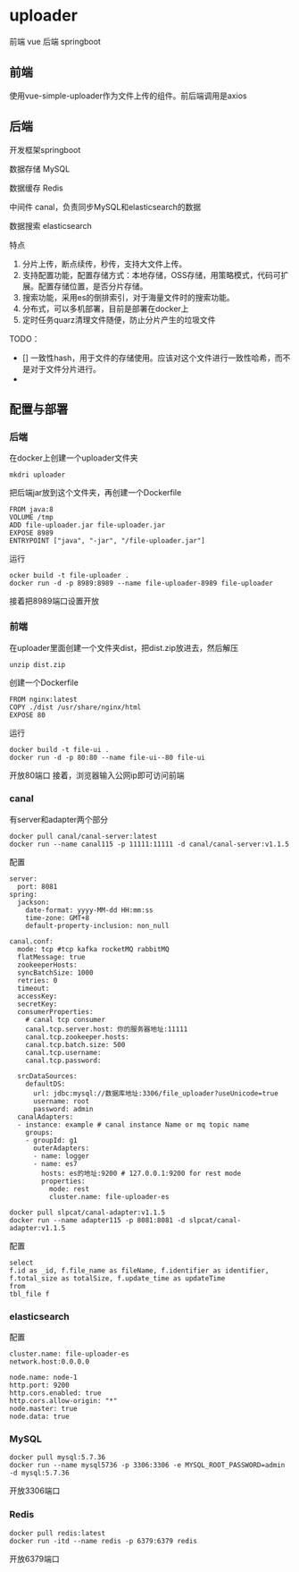 # uploader

前端 vue
后端 springboot

## 前端
使用vue-simple-uploader作为文件上传的组件。前后端调用是axios

## 后端

开发框架springboot

数据存储 MySQL

数据缓存 Redis

中间件 canal，负责同步MySQL和elasticsearch的数据

数据搜索 elasticsearch


特点
1. 分片上传，断点续传，秒传，支持大文件上传。
2. 支持配置功能，配置存储方式：本地存储，OSS存储，用策略模式，代码可扩展。配置存储位置，是否分片存储。
3. 搜索功能，采用es的倒排索引，对于海量文件时的搜索功能。
4. 分布式，可以多机部署，目前是部署在docker上
5. 定时任务quarz清理文件随便，防止分片产生的垃圾文件

TODO：
- [] 一致性hash，用于文件的存储使用。应该对这个文件进行一致性哈希，而不是对于文件分片进行。
- 


## 配置与部署

### 后端
在docker上创建一个uploader文件夹
```
mkdri uploader
```
把后端jar放到这个文件夹，再创建一个Dockerfile
```
FROM java:8
VOLUME /tmp
ADD file-uploader.jar file-uploader.jar
EXPOSE 8989
ENTRYPOINT ["java", "-jar", "/file-uploader.jar"]
```
运行
```
ocker build -t file-uploader .
docker run -d -p 8989:8989 --name file-uploader-8989 file-uploader
```
接着把8989端口设置开放
### 前端
在uploader里面创建一个文件夹dist，把dist.zip放进去，然后解压
```
unzip dist.zip
```
创建一个Dockerfile
```
FROM nginx:latest
COPY ./dist /usr/share/nginx/html
EXPOSE 80
```
运行
```
docker build -t file-ui .
docker run -d -p 80:80 --name file-ui--80 file-ui
```
开放80端口
接着，浏览器输入公网ip即可访问前端

### canal
有server和adapter两个部分
```
docker pull canal/canal-server:latest
docker run --name canal115 -p 11111:11111 -d canal/canal-server:v1.1.5
```
配置
```
server:
  port: 8081
spring:
  jackson:
    date-format: yyyy-MM-dd HH:mm:ss
    time-zone: GMT+8
    default-property-inclusion: non_null

canal.conf:
  mode: tcp #tcp kafka rocketMQ rabbitMQ
  flatMessage: true
  zookeeperHosts:
  syncBatchSize: 1000
  retries: 0
  timeout:
  accessKey:
  secretKey:
  consumerProperties:
    # canal tcp consumer
    canal.tcp.server.host: 你的服务器地址:11111
    canal.tcp.zookeeper.hosts:
    canal.tcp.batch.size: 500
    canal.tcp.username:
    canal.tcp.password:

  srcDataSources:
    defaultDS:
      url: jdbc:mysql://数据库地址:3306/file_uploader?useUnicode=true
      username: root
      password: admin
  canalAdapters:
  - instance: example # canal instance Name or mq topic name
    groups:
    - groupId: g1
      outerAdapters:
      - name: logger
      - name: es7
        hosts: es的地址:9200 # 127.0.0.1:9200 for rest mode
        properties:
          mode: rest
          cluster.name: file-uploader-es

```

```
docker pull slpcat/canal-adapter:v1.1.5
docker run --name adapter115 -p 8081:8081 -d slpcat/canal-adapter:v1.1.5
```

配置
```
select 
f.id as _id, f.file_name as fileName, f.identifier as identifier, f.total_size as totalSize, f.update_time as updateTime
from 
tbl_file f
```


### elasticsearch
配置
```
cluster.name: file-uploader-es
network.host:0.0.0.0

node.name: node-1
http.port: 9200
http.cors.enabled: true
http.cors.allow-origin: "*"
node.master: true
node.data: true
```


### MySQL
```
docker pull mysql:5.7.36
docker run --name mysql5736 -p 3306:3306 -e MYSQL_ROOT_PASSWORD=admin -d mysql:5.7.36
```
开放3306端口
### Redis
```
docker pull redis:latest
docker run -itd --name redis -p 6379:6379 redis
```
开放6379端口
